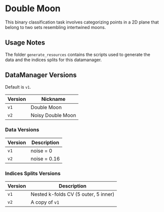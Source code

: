 # Double Moon

This binary classification task involves categorizing points in a 2D plane that belong to two sets resembling intertwined moons.

## Usage Notes

The folder `generate_resources` contains the scripts used to generate the data and the indices splits for this datamanager.

## DataManager Versions

Default is `v1`.

| Version | Nickname              |
|---------|-----------------------|
| `v1`    | Double Moon           |
| `v2`    | Noisy Double Moon     |

### Data Versions

| Version | Description                          |
|---------|--------------------------------------|
| `v1`    | noise = 0                            |
| `v2`    | noise = 0.16                         |

### Indices Splits Versions

| Version | Description                          |
|---------|--------------------------------------|
| `v1`    | Nested k-folds CV (5 outer, 5 inner) |
| `v2`    | A copy of `v1`                       |